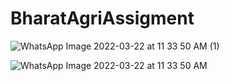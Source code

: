 # BharatAgriAssigment

![WhatsApp Image 2022-03-22 at 11 33 50 AM (1)](https://user-images.githubusercontent.com/32101632/159418446-665a0409-93f5-40e8-8eaf-1f4fc2953cd2.jpeg)

![WhatsApp Image 2022-03-22 at 11 33 50 AM](https://user-images.githubusercontent.com/32101632/159418454-91d838bc-2514-49c2-ab11-3d78b7d181ca.jpeg)
